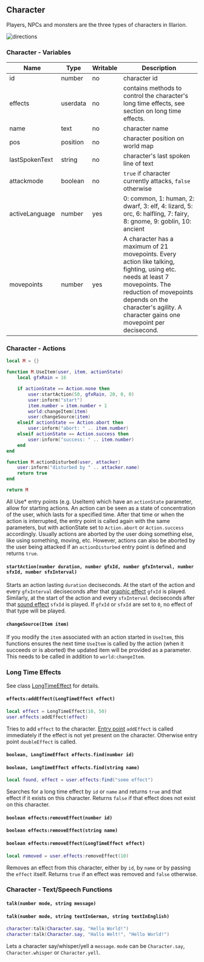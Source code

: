## Character

Players, NPCs and monsters are the three types of characters in Illarion.

![directions](images/directions.png)

### Character - Variables

Name           | Type     | Writable  | Description
-------------- | -------- | --------- | -----------
id             | number   | no        | character id
effects        | userdata | no        | contains methods to control the character's long time effects, see section on long time effects.
name           | text     | no        | character name
pos            | position | no        | character position on world map
lastSpokenText | string   | no        | character's last spoken line of text
attackmode     | boolean  | no        | `true` if character currently attacks, `false` otherwise
activeLanguage | number   | yes       | 0: common, 1: human, 2: dwarf, 3: elf, 4: lizard, 5: orc, 6: halfling, 7: fairy, 8: gnome, 9: goblin, 10: ancient
movepoints     | number   | yes       | A character has a maximum of 21 movepoints. Every action like talking, fighting, using etc. needs at least 7 movepoints. The reduction of movepoints depends on the character's agility. A character gains one movepoint per decisecond.

### Character - Actions

```lua
local M = {}

function M.UseItem(user, item, actionState)
    local gfxRain = 16

    if actionState == Action.none then
        user:startAction(50, gfxRain, 20, 0, 0)
        user:inform("start")
        item.number = item.number + 1
        world:changeItem(item)
        user:changeSource(item)
    elseif actionState == Action.abort then
        user:inform("abort: " .. item.number)
    elseif actionState == Action.success then
        user:inform("success: " .. item.number)
    end
end

function M.actionDisturbed(user, attacker)
    user:inform("disturbed by " .. attacker.name)
    return true
end

return M
```

All Use* entry points (e.g. UseItem) which have an `actionState` parameter, allow for starting actions. An action can be
seen as a state of concentration of the user, which lasts for a specified time. After that time or when the action is
interrupted, the entry point is called again with the same parameters, but with actionState set to `Action.abort` or
`Action.success` accordingly. Usually actions are aborted by the user doing something else, like using something,
moving, etc. However, actions can also be aborted by the user being attacked if an `actionDisturbed` entry point is
defined and returns `true`.

#### `startAction(number duration, number gfxId, number gfxInterval, number sfxId, number sfxInterval)`

Starts an action lasting `duration` deciseconds. At the start of the action and every `gfxInterval` deciseconds after
that [graphic effect](https://illarion.org/~devserver/effects/effects.html) `gfxId` is played.
Similarly, at the start of the action and every `sfxInterval` deciseconds after
that [sound effect](https://illarion.org/~devserver/sounds/sounds.html) `sfxId` is played. If `gfxId` or `sfxId` are set
to `0`, no effect of that type will be played.

#### `changeSource(Item item)`
If you modify the `item` associated with an action started in `UseItem`, this functions ensures the next time
`UseItem` is called by the action (when it succeeds or is aborted) the updated item will be provided as a parameter.
This needs to be called in addition to `world:changeItem`.

### Long Time Effects

See class [LongTimeEffect](#long-time-effect) for details.

#### `effects:addEffect(LongTimeEffect effect)`

```lua
local effect = LongTimeEffect(10, 50)
user.effects:addEffect(effect)
```

Tries to add `effect` to the character. [Entry point](#long-time-effects) `addEffect` is called immediately if the
effect is not yet present on the character. Otherwise entry point `doubleEffect` is called.

#### `boolean, LongTimeEffect effects.find(number id)`
#### `boolean, LongTimeEffect effects.find(string name)`

```lua
local found, effect = user.effects:find("some effect")
```

Searches for a long time effect by `id` or `name` and returns `true` and that effect if it exists on this character.
Returns `false` if that effect does not exist on this character.

#### `boolean effects:removeEffect(number id)`
#### `boolean effects:removeEffect(string name)`
#### `boolean effects:removeEffect(LongTimeEffect effect)`

```lua
local removed = user.effects:removeEffect(10)
```

Removes an effect from this character, either by `id`, by `name` or by passing the `effect` itself. Returns `true` if an
effect was removed and `false` otherwise.

### Character - Text/Speech Functions

#### `talk(number mode, string message)`
#### `talk(number mode, string textInGerman, string textInEnglish)`
```lua
character:talk(Character.say, "Hello World!")
character:talk(Character.say, "Hallo Welt!", "Hello World!")
```
Lets a character say/whisper/yell a `message`. `mode` can be `Character.say`, `Character.whisper` or `Character.yell`.
